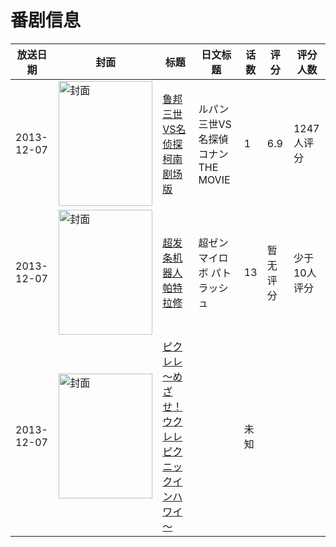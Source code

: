 # 番剧信息

|放送日期|封面|标题|日文标题|话数|评分|评分人数|
|---|---|---|---|---|---|---|
|2013-12-07|<img src="//lain.bgm.tv/pic/cover/c/a0/5c/71259_mqftT.jpg" alt="封面" style="width:150px;height:200px;object-fit:cover;">|[鲁邦三世VS名侦探柯南 剧场版](https://bangumi.tv/subject/71259)|ルパン三世VS名探偵コナン THE MOVIE|1|6.9|1247人评分|
|2013-12-07|<img src="//lain.bgm.tv/pic/cover/c/46/20/87727_0dkKD.jpg" alt="封面" style="width:150px;height:200px;object-fit:cover;">|[超发条机器人 帕特拉修](https://bangumi.tv/subject/87727)|超ゼンマイロボ パトラッシュ|13|暂无评分|少于10人评分|
|2013-12-07|<img src="//lain.bgm.tv/pic/cover/c/81/2b/92431_6q2r8.jpg" alt="封面" style="width:150px;height:200px;object-fit:cover;">|[ピクレレ～めざせ！ウクレレピクニックインハワイ～](https://bangumi.tv/subject/92431)||未知|||
